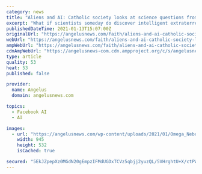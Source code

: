 ```yaml
---
category: news
title: "Aliens and AI: Catholic society looks at science questions from a faith perspective"
excerpt: "What if scientists someday do discover intelligent extraterrestrials? How would these beings relate to God? Or what if man-made AI started thinking for itself?"
publishedDateTime: 2021-01-13T15:07:00Z
originalUrl: "https://angelusnews.com/faith/aliens-and-ai-catholic-society-looks-at-science-questions-from-a-faith-perspective/"
webUrl: "https://angelusnews.com/faith/aliens-and-ai-catholic-society-looks-at-science-questions-from-a-faith-perspective/"
ampWebUrl: "https://angelusnews.com/faith/aliens-and-ai-catholic-society-looks-at-science-questions-from-a-faith-perspective/amp/"
cdnAmpWebUrl: "https://angelusnews-com.cdn.ampproject.org/c/s/angelusnews.com/faith/aliens-and-ai-catholic-society-looks-at-science-questions-from-a-faith-perspective/amp/"
type: article
quality: 53
heat: 53
published: false

provider:
  name: Angelus
  domain: angelusnews.com

topics:
  - Facebook AI
  - AI

images:
  - url: "https://angelusnews.com/wp-content/uploads/2021/01/Omega_Nebula-e1610549950597.jpg"
    width: 945
    height: 532
    isCached: true

secured: "5EkJZpepXz0MGdN20gEmpzIFMdUGDxTCVz5qbjj2yuzQL/5VHrghtU+X/ctPWaIht1v3LQSx0+NpEtdsp2R0UCbF+FwPEH6lz60eTRCaGETDD+c8T3GcfFDsjrr+zfhHw++T1bzWl7/LmVBh3B8octJEV06WaCloyZMKkz9VX+1WzqVOXESbl0mFLyQycVAwMaGi3euVn6fSMiXxVM3QpyOE+XD0gHBnrL+oMK2o6VbnZ7ih9DWQnB4U7Br5ivf5HdO3J9wPaYPgc9aBS4Oruq6HI01mPfCGgcTDzxf8LEGJikbaL+dr8jgLHPZTNg1y6Kzb5NriJKo0P+w9dGorfA2FBfPlgAs8qGsF90u4QaI=;5vHMQFayOUKHQNein17aig=="
---
```



